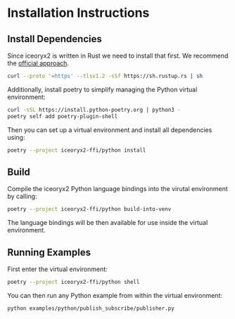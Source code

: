 # Installation Instructions

## Install Dependencies

Since iceoryx2 is written in Rust we need to install that first. We recommend
the [official approach](https://www.rust-lang.org/tools/install).

```sh
curl --proto '=https' --tlsv1.2 -sSf https://sh.rustup.rs | sh
```

Additionally, install poetry to simplify managing the Python virtual
environment:

```sh
curl -sSL https://install.python-poetry.org | python3 -
poetry self add poetry-plugin-shell
```

Then you can set up a virtual environment and install all dependencies using:

```sh
poetry --project iceoryx2-ffi/python install
```

## Build

Compile the iceoryx2 Python language bindings into the virutal
environment by calling:

```sh
poetry --project iceoryx2-ffi/python build-into-venv
```

The language bindings will be then available for use inside the virtual
environment.

## Running Examples

First enter the virtual environment:

```sh
poetry --project iceoryx2-ffi/python shell
```

You can then run any Python example from within the virtual environment:

```sh
python examples/python/publish_subscribe/publisher.py
```
